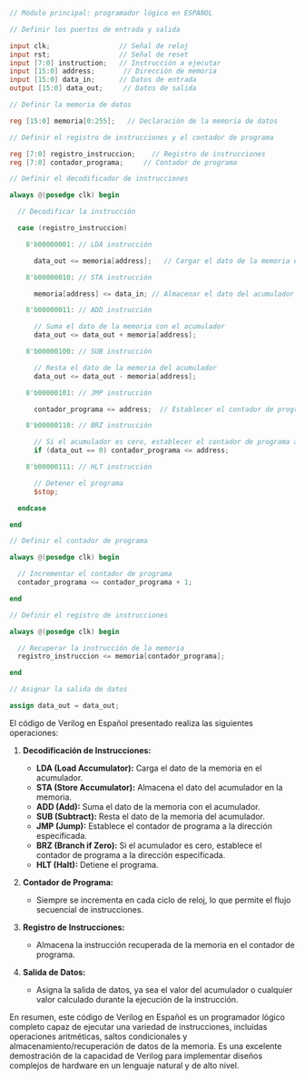 ```verilog
// Módulo principal: programador lógico en ESPAÑOL

// Definir los puertos de entrada y salida

input clk;                 // Señal de reloj
input rst;                 // Señal de reset
input [7:0] instruction;   // Instrucción a ejecutar
input [15:0] address;       // Dirección de memoria
input [15:0] data_in;      // Datos de entrada
output [15:0] data_out;     // Datos de salida

// Definir la memoria de datos

reg [15:0] memoria[0:255];   // Declaración de la memoria de datos

// Definir el registro de instrucciones y el contador de programa

reg [7:0] registro_instruccion;    // Registro de instrucciones
reg [7:0] contador_programa;     // Contador de programa

// Definir el decodificador de instrucciones

always @(posedge clk) begin

  // Decodificar la instrucción

  case (registro_instruccion)

    8'b00000001: // LDA instrucción

      data_out <= memoria[address];   // Cargar el dato de la memoria en el acumulador

    8'b00000010: // STA instrucción

      memoria[address] <= data_in; // Almacenar el dato del acumulador en la memoria

    8'b00000011: // ADD instrucción

      // Suma el dato de la memoria con el acumulador
      data_out <= data_out + memoria[address];

    8'b00000100: // SUB instrucción

      // Resta el dato de la memoria del acumulador
      data_out <= data_out - memoria[address];

    8'b00000101: // JMP instrucción

      contador_programa <= address;  // Establecer el contador de programa a la dirección especificada

    8'b00000110: // BRZ instrucción

      // Si el acumulador es cero, establecer el contador de programa a la dirección especificada
      if (data_out == 0) contador_programa <= address;

    8'b00000111: // HLT instrucción

      // Detener el programa
      $stop;

  endcase

end

// Definir el contador de programa

always @(posedge clk) begin

  // Incrementar el contador de programa
  contador_programa <= contador_programa + 1;

end

// Definir el registro de instrucciones

always @(posedge clk) begin

  // Recuperar la instrucción de la memoria
  registro_instruccion <= memoria[contador_programa];

end

// Asignar la salida de datos

assign data_out = data_out;

```

El código de Verilog en Español presentado realiza las siguientes operaciones:

1. **Decodificación de Instrucciones:**

   - **LDA (Load Accumulator):** Carga el dato de la memoria en el acumulador.
   - **STA (Store Accumulator):** Almacena el dato del acumulador en la memoria.
   - **ADD (Add):** Suma el dato de la memoria con el acumulador.
   - **SUB (Subtract):** Resta el dato de la memoria del acumulador.
   - **JMP (Jump):** Establece el contador de programa a la dirección especificada.
   - **BRZ (Branch if Zero):** Si el acumulador es cero, establece el contador de programa a la dirección especificada.
   - **HLT (Halt):** Detiene el programa.

2. **Contador de Programa:**

   - Siempre se incrementa en cada ciclo de reloj, lo que permite el flujo secuencial de instrucciones.

3. **Registro de Instrucciones:**

   - Almacena la instrucción recuperada de la memoria en el contador de programa.

4. **Salida de Datos:**

   - Asigna la salida de datos, ya sea el valor del acumulador o cualquier valor calculado durante la ejecución de la instrucción.

En resumen, este código de Verilog en Español es un programador lógico completo capaz de ejecutar una variedad de instrucciones, incluidas operaciones aritméticas, saltos condicionales y almacenamiento/recuperación de datos de la memoria. Es una excelente demostración de la capacidad de Verilog para implementar diseños complejos de hardware en un lenguaje natural y de alto nivel.